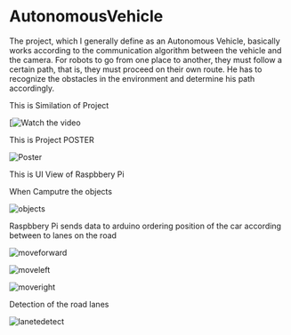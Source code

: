 # AutonomousVehicle
   The project, which I generally define as an Autonomous Vehicle, basically works according to the communication algorithm between the vehicle and the camera.
   For robots to go from one place to another, they must follow a certain path, that is, they must proceed on their own route. He has to recognize the obstacles in the environment and determine his path accordingly.

   This is Similation of Project  
   
   [![Watch the video](https://youtu.be/lpgAY_knepM)

   This is Project POSTER  

   ![Poster](https://user-images.githubusercontent.com/55910759/125812775-263e692c-68ed-4681-adbd-3d802525218c.jpg)


   This is UI View of Raspbbery Pi
   
   When Camputre the objects
    
   ![objects](https://user-images.githubusercontent.com/55910759/125823860-3d7d56b8-32e3-49bf-b2f3-ae7d67ffa601.png)
    
   Raspbbery Pi sends data to arduino ordering position of the car according between to lanes on the road
    
   ![moveforward](https://user-images.githubusercontent.com/55910759/125823784-aa249d1b-5365-4027-add3-0468d1e10324.png)
    
   ![moveleft](https://user-images.githubusercontent.com/55910759/125823804-86f6a37e-bf1e-4233-af8f-57255ce6b5ce.png)
    
   ![moveright](https://user-images.githubusercontent.com/55910759/125823830-3f4370b2-6b93-466f-b01c-b59da4b5a6a8.png)
   
   Detection of the road lanes
   
   ![lanetedetect](https://user-images.githubusercontent.com/55910759/125823918-9059c842-69e6-45d8-8b8b-4195f1862707.png)
    
